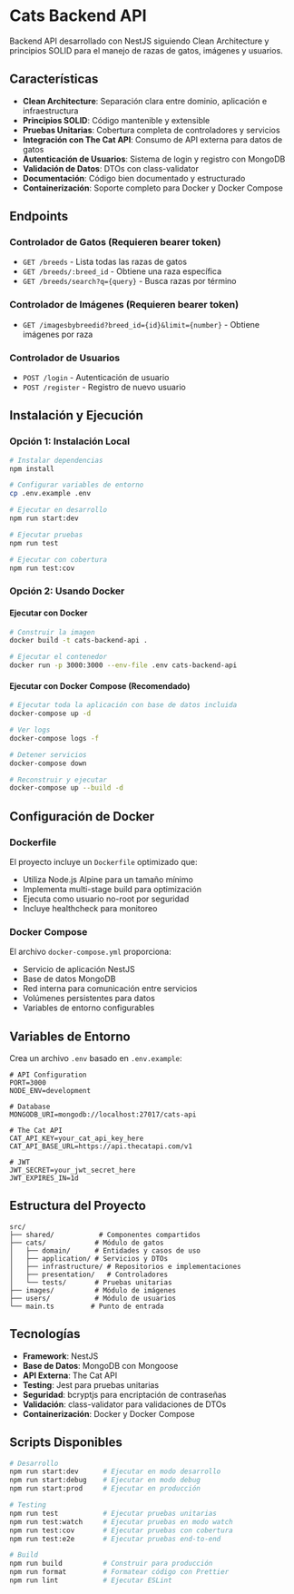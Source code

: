 # Cats Backend API

Backend API desarrollado con NestJS siguiendo Clean Architecture y principios SOLID para el manejo de razas de gatos, imágenes y usuarios.

## Características

- **Clean Architecture**: Separación clara entre dominio, aplicación e infraestructura
- **Principios SOLID**: Código mantenible y extensible
- **Pruebas Unitarias**: Cobertura completa de controladores y servicios
- **Integración con The Cat API**: Consumo de API externa para datos de gatos
- **Autenticación de Usuarios**: Sistema de login y registro con MongoDB
- **Validación de Datos**: DTOs con class-validator
- **Documentación**: Código bien documentado y estructurado
- **Containerización**: Soporte completo para Docker y Docker Compose

## Endpoints

### Controlador de Gatos (Requieren bearer token)
- `GET /breeds` - Lista todas las razas de gatos
- `GET /breeds/:breed_id` - Obtiene una raza específica
- `GET /breeds/search?q={query}` - Busca razas por término

### Controlador de Imágenes (Requieren bearer token)
- `GET /imagesbybreedid?breed_id={id}&limit={number}` - Obtiene imágenes por raza

### Controlador de Usuarios
- `POST /login` - Autenticación de usuario
- `POST /register` - Registro de nuevo usuario

## Instalación y Ejecución

### Opción 1: Instalación Local

```bash
# Instalar dependencias
npm install

# Configurar variables de entorno
cp .env.example .env

# Ejecutar en desarrollo
npm run start:dev

# Ejecutar pruebas
npm run test

# Ejecutar con cobertura
npm run test:cov
```

### Opción 2: Usando Docker

#### Ejecutar con Docker
```bash
# Construir la imagen
docker build -t cats-backend-api .

# Ejecutar el contenedor
docker run -p 3000:3000 --env-file .env cats-backend-api
```

#### Ejecutar con Docker Compose (Recomendado)
```bash
# Ejecutar toda la aplicación con base de datos incluida
docker-compose up -d

# Ver logs
docker-compose logs -f

# Detener servicios
docker-compose down

# Reconstruir y ejecutar
docker-compose up --build -d
```

## Configuración de Docker

### Dockerfile
El proyecto incluye un `Dockerfile` optimizado que:
- Utiliza Node.js Alpine para un tamaño mínimo
- Implementa multi-stage build para optimización
- Ejecuta como usuario no-root por seguridad
- Incluye healthcheck para monitoreo

### Docker Compose
El archivo `docker-compose.yml` proporciona:
- Servicio de aplicación NestJS
- Base de datos MongoDB
- Red interna para comunicación entre servicios
- Volúmenes persistentes para datos
- Variables de entorno configurables

## Variables de Entorno

Crea un archivo `.env` basado en `.env.example`:

```env
# API Configuration
PORT=3000
NODE_ENV=development

# Database
MONGODB_URI=mongodb://localhost:27017/cats-api

# The Cat API
CAT_API_KEY=your_cat_api_key_here
CAT_API_BASE_URL=https://api.thecatapi.com/v1

# JWT
JWT_SECRET=your_jwt_secret_here
JWT_EXPIRES_IN=1d
```

## Estructura del Proyecto

```
src/
├── shared/           # Componentes compartidos
├── cats/            # Módulo de gatos
│   ├── domain/      # Entidades y casos de uso
│   ├── application/ # Servicios y DTOs
│   ├── infrastructure/ # Repositorios e implementaciones
│   ├── presentation/   # Controladores
│   └── tests/       # Pruebas unitarias
├── images/          # Módulo de imágenes
├── users/           # Módulo de usuarios
└── main.ts         # Punto de entrada
```

## Tecnologías

- **Framework**: NestJS
- **Base de Datos**: MongoDB con Mongoose
- **API Externa**: The Cat API
- **Testing**: Jest para pruebas unitarias
- **Seguridad**: bcryptjs para encriptación de contraseñas
- **Validación**: class-validator para validaciones de DTOs
- **Containerización**: Docker y Docker Compose

## Scripts Disponibles

```bash
# Desarrollo
npm run start:dev      # Ejecutar en modo desarrollo
npm run start:debug    # Ejecutar en modo debug
npm run start:prod     # Ejecutar en producción

# Testing
npm run test           # Ejecutar pruebas unitarias
npm run test:watch     # Ejecutar pruebas en modo watch
npm run test:cov       # Ejecutar pruebas con cobertura
npm run test:e2e       # Ejecutar pruebas end-to-end

# Build
npm run build          # Construir para producción
npm run format         # Formatear código con Prettier
npm run lint           # Ejecutar ESLint
```

